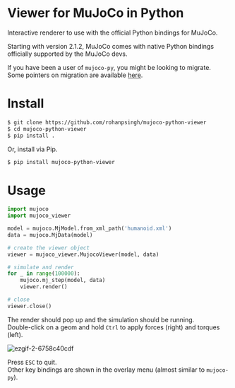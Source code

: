 # Viewer for MuJoCo in Python

Interactive renderer to use with the official Python bindings for MuJoCo.

Starting with version 2.1.2, MuJoCo comes with native Python bindings officially supported by the MuJoCo devs.  

If you have been a user of `mujoco-py`, you might be looking to migrate.  
Some pointers on migration are available [here](https://mujoco.readthedocs.io/en/latest/python.html#migration-notes-for-mujoco-py).

# Install
```sh
$ git clone https://github.com/rohanpsingh/mujoco-python-viewer
$ cd mujoco-python-viewer
$ pip install .
```
Or, install via Pip.
```sh
$ pip install mujoco-python-viewer
```

# Usage

```py
import mujoco
import mujoco_viewer

model = mujoco.MjModel.from_xml_path('humanoid.xml')
data = mujoco.MjData(model)

# create the viewer object
viewer = mujoco_viewer.MujocoViewer(model, data)

# simulate and render
for _ in range(100000):
    mujoco.mj_step(model, data)
    viewer.render()

# close
viewer.close()
```

The render should pop up and the simulation should be running.  
Double-click on a geom and hold `Ctrl` to apply forces (right) and torques (left).


![ezgif-2-6758c40cdf](https://user-images.githubusercontent.com/16384313/161459985-a47e74dc-92c9-4a0b-99fc-92d1b5b04163.gif)


Press `ESC` to quit.  
Other key bindings are shown in the overlay menu (almost similar to `mujoco-py`).
